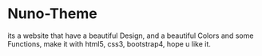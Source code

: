 # Nuno-Theme
its a website that have a beautiful Design, and a beautiful Colors and some Functions, 
make it with html5, css3, bootstrap4, hope u like it. 
